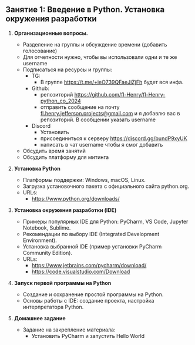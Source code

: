 <h2 id="m1l1">Занятие 1: Введение в Python. Установка окружения разработки</h2>

1. **Организационные вопросы.**
   - Разделение на группы и обсуждение времени (добавить голосование)
   - Для отчетности нужно, чтобы вы использовали одни и те же username
   - Подписаться на ресурсы и группы:
      - TG: 
         - В группе https://t.me/+ieO739QFaeJiZjFh  будет вся инфа.
      - Github: 
         - репозиторий https://github.com/fl-Henry/fl-Henry-python_co_2024
         - отправить сообщение на почту fl.henry.jefferson.projects@gmail.com и я добавлю вас в репозиторий. В сообщении указать username
      - Discord
         - Установить
         - присоединиться к серверу https://discord.gg/bundP9xyUK
         - написать в чат username чтобы я смог добавить
   - Обсудить время занятий
   - Обсудить платформу для митинга

2. **Установка Python**
   - Платформы поддержки: Windows, macOS, Linux.
   - Загрузка установочного пакета с официального сайта python.org.  
   - URLs:  
      - https://www.python.org/downloads/


3. **Установка окружения разработки (IDE)**
   - Примеры популярных IDE для Python: PyCharm, VS Code, Jupyter Notebook, Sublime.
   - Рекомендации по выбору IDE (Integrated Development Environment).
   - Установка выбранной IDE (пример установки PyCharm Community Edition).  
   - URLs:  
      - https://www.jetbrains.com/pycharm/download/  
      - https://code.visualstudio.com/Download

4. **Запуск первой программы на Python**
   - Создание и сохранение простой программы на Python.
   - Основы работы с IDE: создание проекта, настройка интерпретатора Python.

5. **Домашнее задание**
   - Задание на закрепление материала:
      - Установить PyCharm и запустить Hello World
